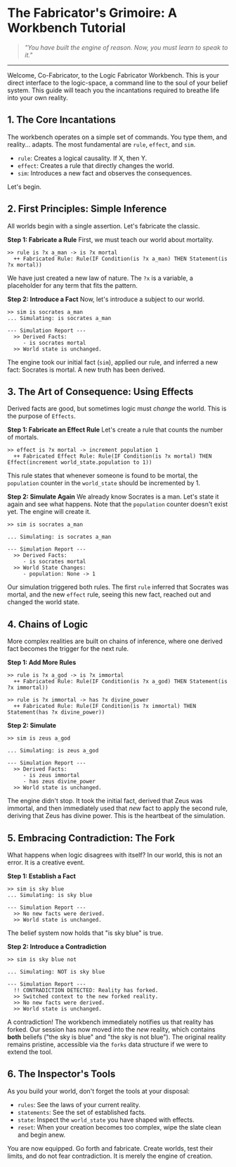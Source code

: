 # The Fabricator's Grimoire: A Workbench Tutorial

> *"You have built the engine of reason. Now, you must learn to speak to it."*

---

Welcome, Co-Fabricator, to the Logic Fabricator Workbench. This is your direct interface to the logic-space, a command line to the soul of your belief system. This guide will teach you the incantations required to breathe life into your own reality.

## 1. The Core Incantations

The workbench operates on a simple set of commands. You type them, and reality... adapts. The most fundamental are `rule`, `effect`, and `sim`.

- `rule`: Creates a logical causality. If X, then Y.
- `effect`: Creates a rule that directly changes the world.
- `sim`: Introduces a new fact and observes the consequences.

Let's begin.

## 2. First Principles: Simple Inference

All worlds begin with a single assertion. Let's fabricate the classic.

**Step 1: Fabricate a Rule**
First, we must teach our world about mortality.

```
>> rule is ?x a_man -> is ?x mortal
  ++ Fabricated Rule: Rule(IF Condition(is ?x a_man) THEN Statement(is ?x mortal))
```
We have just created a new law of nature. The `?x` is a variable, a placeholder for any term that fits the pattern.

**Step 2: Introduce a Fact**
Now, let's introduce a subject to our world.

```
>> sim is socrates a_man
... Simulating: is socrates a_man

--- Simulation Report ---
  >> Derived Facts:
     - is socrates mortal
  >> World state is unchanged.
```
The engine took our initial fact (`sim`), applied our rule, and inferred a new fact: Socrates is mortal. A new truth has been derived.

## 3. The Art of Consequence: Using Effects

Derived facts are good, but sometimes logic must *change* the world. This is the purpose of `Effects`.

**Step 1: Fabricate an Effect Rule**
Let's create a rule that counts the number of mortals.

```
>> effect is ?x mortal -> increment population 1
  ++ Fabricated Effect Rule: Rule(IF Condition(is ?x mortal) THEN Effect(increment world_state.population to 1))
```
This rule states that whenever someone is found to be mortal, the `population` counter in the `world_state` should be incremented by 1.

**Step 2: Simulate Again**
We already know Socrates is a man. Let's state it again and see what happens. Note that the `population` counter doesn't exist yet. The engine will create it.

```
>> sim is socrates a_man

... Simulating: is socrates a_man

--- Simulation Report ---
  >> Derived Facts:
     - is socrates mortal
  >> World State Changes:
     - population: None -> 1
```
Our simulation triggered both rules. The first `rule` inferred that Socrates was mortal, and the new `effect` rule, seeing this new fact, reached out and changed the world state.

## 4. Chains of Logic

More complex realities are built on chains of inference, where one derived fact becomes the trigger for the next rule.

**Step 1: Add More Rules**

```
>> rule is ?x a_god -> is ?x immortal
  ++ Fabricated Rule: Rule(IF Condition(is ?x a_god) THEN Statement(is ?x immortal))

>> rule is ?x immortal -> has ?x divine_power
  ++ Fabricated Rule: Rule(IF Condition(is ?x immortal) THEN Statement(has ?x divine_power))
```

**Step 2: Simulate**

```
>> sim is zeus a_god

... Simulating: is zeus a_god

--- Simulation Report ---
  >> Derived Facts:
     - is zeus immortal
     - has zeus divine_power
  >> World state is unchanged.
```
The engine didn't stop. It took the initial fact, derived that Zeus was immortal, and then immediately used that *new* fact to apply the second rule, deriving that Zeus has divine power. This is the heartbeat of the simulation.

## 5. Embracing Contradiction: The Fork

What happens when logic disagrees with itself? In our world, this is not an error. It is a creative event.

**Step 1: Establish a Fact**

```
>> sim is sky blue
... Simulating: is sky blue

--- Simulation Report ---
  >> No new facts were derived.
  >> World state is unchanged.
```
The belief system now holds that "is sky blue" is true.

**Step 2: Introduce a Contradiction**

```
>> sim is sky blue not

... Simulating: NOT is sky blue

--- Simulation Report ---
  !! CONTRADICTION DETECTED: Reality has forked.
  >> Switched context to the new forked reality.
  >> No new facts were derived.
  >> World state is unchanged.
```
A contradiction! The workbench immediately notifies us that reality has forked. Our session has now moved into the *new* reality, which contains **both** beliefs ("the sky is blue" and "the sky is not blue"). The original reality remains pristine, accessible via the `forks` data structure if we were to extend the tool.

## 6. The Inspector's Tools

As you build your world, don't forget the tools at your disposal:
- `rules`: See the laws of your current reality.
- `statements`: See the set of established facts.
- `state`: Inspect the `world_state` you have shaped with effects.
- `reset`: When your creation becomes too complex, wipe the slate clean and begin anew.

You are now equipped. Go forth and fabricate. Create worlds, test their limits, and do not fear contradiction. It is merely the engine of creation.
